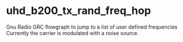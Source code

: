 # uhd_b200_tx_rand_freq_hop
Gnu Radio GRC flowgraph to jump to a list of user defined frequencies
Currently the carrier is modulated with a noise source.
